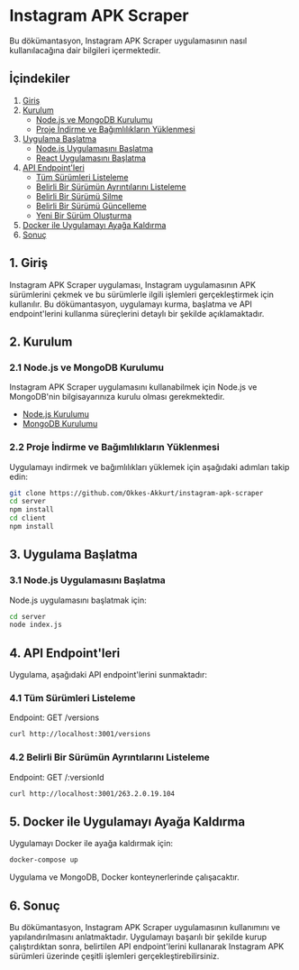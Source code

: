 # Instagram APK Scraper

Bu dökümantasyon, Instagram APK Scraper uygulamasının nasıl kullanılacağına dair bilgileri içermektedir.

## İçindekiler

1. [Giriş](#1-giriş)
2. [Kurulum](#2-kurulum)
    - [Node.js ve MongoDB Kurulumu](#nodejs-ve-mongodb-kurulumu)
    - [Proje İndirme ve Bağımlılıkların Yüklenmesi](#proje-indirme-ve-bağımlılıkların-yüklenmesi)
3. [Uygulama Başlatma](#3-uygulama-başlatma)
    - [Node.js Uygulamasını Başlatma](#nodejs-uygulamasını-başlatma)
    - [React Uygulamasını Başlatma](#react-uygulamasını-başlatma)
4. [API Endpoint'leri](#4-api-endpointleri)
    - [Tüm Sürümleri Listeleme](#tüm-sürümleri-listeleme)
    - [Belirli Bir Sürümün Ayrıntılarını Listeleme](#belirli-bir-sürümün-ayrıntılarını-listeleme)
    - [Belirli Bir Sürümü Silme](#belirli-bir-sürümü-silme)
    - [Belirli Bir Sürümü Güncelleme](#belirli-bir-sürümü-güncelleme)
    - [Yeni Bir Sürüm Oluşturma](#yeni-bir-sürüm-oluşturma)
5. [Docker ile Uygulamayı Ayağa Kaldırma](#6-docker-ile-uygulamayı-ayağa-kaldırma)
6. [Sonuç](#7-sonuç)

## 1. Giriş

Instagram APK Scraper uygulaması, Instagram uygulamasının APK sürümlerini çekmek ve bu sürümlerle ilgili işlemleri gerçekleştirmek için kullanılır. Bu dökümantasyon, uygulamayı kurma, başlatma ve API endpoint'lerini kullanma süreçlerini detaylı bir şekilde açıklamaktadır.

## 2. Kurulum

### 2.1 Node.js ve MongoDB Kurulumu

Instagram APK Scraper uygulamasını kullanabilmek için Node.js ve MongoDB'nin bilgisayarınıza kurulu olması gerekmektedir.

-   [Node.js Kurulumu](https://nodejs.org/)
-   [MongoDB Kurulumu](https://docs.mongodb.com/manual/installation/)

### 2.2 Proje İndirme ve Bağımlılıkların Yüklenmesi

Uygulamayı indirmek ve bağımlılıkları yüklemek için aşağıdaki adımları takip edin:

```bash
git clone https://github.com/Okkes-Akkurt/instagram-apk-scraper
cd server
npm install
cd client
npm install
```

## 3. Uygulama Başlatma

### 3.1 Node.js Uygulamasını Başlatma

Node.js uygulamasını başlatmak için:

```bash
cd server
node index.js
```

## 4. API Endpoint'leri

Uygulama, aşağıdaki API endpoint'lerini sunmaktadır:

### 4.1 Tüm Sürümleri Listeleme

Endpoint: GET /versions

```bash
curl http://localhost:3001/versions
```

### 4.2 Belirli Bir Sürümün Ayrıntılarını Listeleme

Endpoint: GET /:versionId

```bash
curl http://localhost:3001/263.2.0.19.104
```

## 5. Docker ile Uygulamayı Ayağa Kaldırma

Uygulamayı Docker ile ayağa kaldırmak için:

```bash
docker-compose up
```

Uygulama ve MongoDB, Docker konteynerlerinde çalışacaktır.

## 6. Sonuç

Bu dökümantasyon, Instagram APK Scraper uygulamasının kullanımını ve yapılandırılmasını anlatmaktadır. Uygulamayı başarılı bir şekilde kurup çalıştırdıktan sonra, belirtilen API endpoint'lerini kullanarak Instagram APK sürümleri üzerinde çeşitli işlemleri gerçekleştirebilirsiniz.
